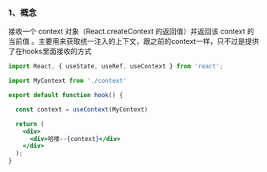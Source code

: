 ### 1、概念
接收一个 context 对象（React.createContext 的返回值）并返回该 context 的当前值 。主要用来获取统一注入的上下文，跟之前的context一样，只不过是提供了在hooks里面接收的方式
```jsx
import React, { useState, useRef, useContext } from 'react';

import MyContext from './context'

export default function hook() {

  const context = useContext(MyContext)

  return (
    <div>
      <div>哈喽--{context}</div>
    </div>
  );
}
```
